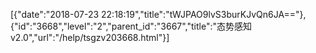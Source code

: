 [{"date":"2018-07-23 22:18:19","title":"tWJPAO9lvS3burKJvQn6JA=="},{"id":"3668","level":"2","parent_id":"3667","title":"态势感知v2.0","url":"/help/tsgzv203668.html"}]